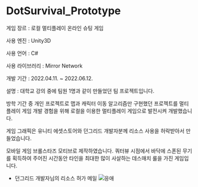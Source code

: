 # DotSurvival_Prototype
게임 장르 : 로컬 멀티플레이 온라인 슈팅 게임

사용 엔진 : Unity3D

사용 언어 : C#

사용 라이브러리 : Mirror Network

개발 기간 : 2022.04.11. ~ 2022.06.12.

설명 : 대학교 강의 중에 팀원 1명과 같이 만들었던 팀 프로젝트입니다.

방학 기간 중 개인 프로젝트로 맵과 캐릭터 이동 알고리즘만 구현했던 프로젝트를 멀티플레이 게임 개발 경험을 위해 로컬을 이용한 멀티플레이 게임으로 발전시켜 개발했습니다. 

게임 그래픽은 유니티 에셋스토어와 던그리드 개발자분께 리소스 사용을 허락받아서 만들었습니다.

모바일 게임 브롤스타즈 모티브로 제작하였습니다. 쿼터뷰 시점에서 바닥에 스폰된 무기를 획득하여 주어진 시간동안 타인을 최대한 많이 사살하는 데스매치 룰을 가진 게임입니다.

 

- 던그리드 개발자님의 리소스 허가 메일
 ![응애](https://github.com/tkdgjs98/DotSurvival_Prototype/assets/89759616/653f74ff-3ed6-423c-8dd9-f6b730506b2e)

